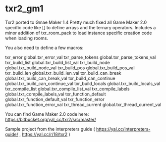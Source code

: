 # txr2_gm1
Txr2 ported to Gmae Maker 1.4
Pretty much fixed all Game Maker 2.0 specific code like [] to define arrays and the ternary operators.
Includes a minor addition of txr_room_pack to load instance specific creation code when loading rooms.

You also need to define a few macros:

txr_error global.txr_error_val
txr_parse_tokens global.txr_parse_tokens_val
txr_build_list global.txr_build_list_val
txr_build_node global.txr_build_node_val
txr_build_pos  global.txr_build_pos_val
txr_build_len  global.txr_build_len_val
txr_build_can_break    global.txr_build_can_break_val
txr_build_can_continue global.txr_build_can_continue_val
txr_build_locals global.txr_build_locals_val
txr_compile_list global.txr_compile_list_val
txr_compile_labels global.txr_compile_labels_val
txr_function_default global.txr_function_default_val
txr_function_error global.txr_function_error_val
txr_thread_current global.txr_thread_current_val

You can find Game Maker 2.0 code here:
https://bitbucket.org/yal_cc/txr2/src/master/

Sample project from the interpreters guide ( https://yal.cc/interpreters-guide/ , https://yal.cc/r/18/txr2 )

